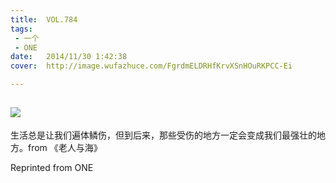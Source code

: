 ```yaml
---
title:	VOL.784
tags:
 - 一个
 - ONE
date:	2014/11/30 1:42:38
cover:	http://image.wufazhuce.com/FgrdmELDRHfKrvXSnHOuRKPCC-Ei

---
```

![](http://image.wufazhuce.com/FgrdmELDRHfKrvXSnHOuRKPCC-Ei)
---

生活总是让我们遍体鳞伤，但到后来，那些受伤的地方一定会变成我们最强壮的地方。from 《老人与海》
 
Reprinted from ONE
